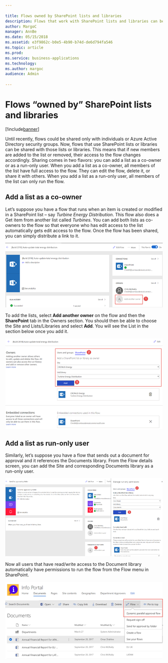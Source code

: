 ```yaml
---

title: Flows owned by SharePoint lists and libraries
description: Flows that work with SharePoint lists and libraries can be shared with those lists, so instead of being shared with individuals or groups, they’re shared with everyone who has access to the list.
author: MargoC
manager: AnnBe
ms.date: 05/15/2018
ms.assetid: e3f9862c-b0e5-4b90-b74d-de6d794fa546
ms.topic: article
ms.prod: 
ms.service: business-applications
ms.technology: 
ms.author: margoc
audience: Admin

---
```

#  Flows “owned by” SharePoint lists and libraries




[!include[banner](../../includes/banner.md)]

Until recently, flows could be shared only with individuals or Azure Active Directory security groups. Now, flows that use SharePoint lists or libraries can be shared with those lists or libraries. This means that if new members are added to the list or removed, their access to the flow changes accordingly. Sharing comes in two flavors: you can add a list as a co-owner or as a run-only user. When you add a list as a co-owner, all members of the list have full access to the flow. They can edit the flow, delete it, or share it with others. When you add a list as a run-only user, all members of the list can only run the flow.

## Add a list as a co-owner

Let’s suppose you have a flow that runs when an item is created or modified in a SharePoint list – say *Turbine Energy Distribution*. This flow also does a Get item from another list called *Turbines*. You can add both lists as co-owners to the flow so that everyone who has edit access to the list automatically gets edit access to the flow. Once the flow has been shared, you can simply distribute a link to it.

![Flow properties](media/sharepoint-own-flows-properties.png)

To add the lists, select **Add another owner** on the flow and then the **SharePoint** tab in the Owners section. You should then be able to choose the Site and Lists/Libraries and select **Add**. You will see the List in the section below once you add it.

![Flow owners](media/sharepoint-own-flows-owners.png)

## Add a list as run-only user

Similarly, let’s suppose you have a flow that sends out a document for approval and it references the Documents library. From the Flow details screen, you can add the Site and corresponding Documents library as a run-only user.

![Flow run-only users](media/sharepoint-own-flows-run-only.png)

Now all users that have read/write access to the Document library automatically have permissions to run the flow from the Flow menu in SharePoint.

![Flow run menu in SharePoint](media/sharepoint-own-flows-run-flow.png)
